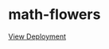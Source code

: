# math-flowers

<a href="https://antonioberna.github.io/math-flowers/" target="_blank">View Deployment</a>
